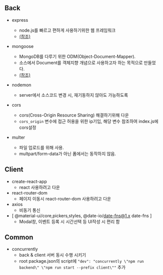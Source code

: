   ## Back
    
   - express
      - node.js를 빠르고 편하게 사용하기위한 웹 프레임워크
      - [(참조)](https://ithub.tistory.com/32)
    
   - mongoose
      - MongoDB를 다루기 위한 ODM(Object-Document-Mapper). 
      - 소스에서 Document를 객체지향 개념으로 사용하고자 하는 목적으로 만들었다. 
      - [(참조)](https://fabxoe.tistory.com/50)
    
   - nodemon
      - server에서 소스코드 변경 시, 재기동하지 않아도 가능하도록
    
   - cors
      - cors(Cross-Origin Resource Sharing) 해결하기위해 다운
      - ```cors_origin``` 변수에 접근 허용을 위한 ip기입, 해당 변수 참조하여 index.js에 cors설정
   
   - multer
      - 파일 업로드를 위해 사용.
      - multpart/form-data가 아닌 폼에서는 동작하지 않음.

  
  ## Client
   - create-react-app
      - react 사용하려고 다운
   - react-router-dom
      - 페이지 이동시 react-router-dom 사용하려고 다운
   - axios
      - 비동기 통신
   - [ @material-ui/core,pickers,styles, @date-io/date-fns@1.x date-fns ]
      - Modal창, 이벤트 등록 시 시간선택 등 UI작성 시 편리 함
  
  ## Common
    
   - concurrently
      - back & client 서버 동시 수행 시키기
      - root package.json의 script에 ```"dev": "concurrently \"npm run backend\" \"npm run start --prefix client\""``` 추가
